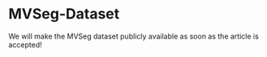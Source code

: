 # MVSeg-Dataset
We will make the MVSeg dataset publicly available as soon as the article is accepted!
